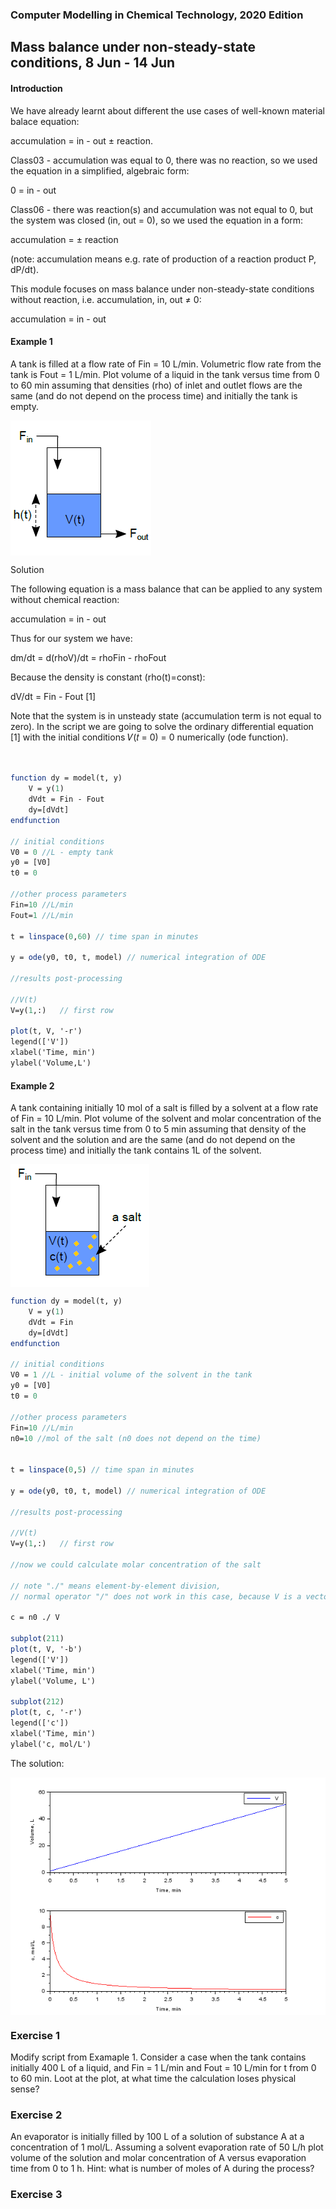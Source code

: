 ### Computer Modelling in Chemical Technology, 2020 Edition

## Mass balance under non-steady-state conditions, 8 Jun - 14 Jun

#### Introduction

We have already learnt about different the use cases of well-known material balace equation: 

accumulation = in - out ± reaction.

Class03 - accumulation was equal to 0, there was no reaction, so we used the equation in a simplified, algebraic form: 

0 = in - out

Class06 - there was reaction(s) and accumulation was not equal to 0, but the system was closed (in, out = 0), so we used the equation in a form: 

accumulation = ± reaction 

(note: accumulation means e.g. rate of production of a reaction product P, dP/dt).

This module focuses on mass balance under non-steady-state conditions without reaction, i.e. accumulation, in, out ≠ 0:

accumulation = in - out

#### Example 1

A tank is filled at a flow rate of Fin = 10 L/min. Volumetric flow rate from the tank is Fout = 1 L/min. Plot
volume of a liquid in the tank versus time from 0 to 60 min assuming that densities (rho) of inlet and outlet flows
are the same (and do not depend on the process time) and initially the tank is empty.

<img align="center" src="img01.png"/>

Solution

The following equation is a mass balance that can be applied to any system without chemical reaction:

accumulation = in - out

Thus for our system we have:

dm/dt = d(rhoV)/dt = rhoFin - rhoFout

Because the density is constant (rho(t)=const):

dV/dt = Fin - Fout [1]

Note that the system is in unsteady state (accumulation term is not equal to zero). In the script we are going to
solve the ordinary differential equation [1] with the initial conditions 𝑉(𝑡 = 0) = 0 numerically (ode function).

```scilab


function dy = model(t, y)
	V = y(1)
	dVdt = Fin - Fout
	dy=[dVdt]
endfunction

// initial conditions
V0 = 0 //L - empty tank
y0 = [V0]
t0 = 0

//other process parameters
Fin=10 //L/min
Fout=1 //L/min

t = linspace(0,60) // time span in minutes

y = ode(y0, t0, t, model) // numerical integration of ODE

//results post-processing

//V(t)
V=y(1,:)   // first row

plot(t, V, '-r')
legend(['V'])
xlabel('Time, min')
ylabel('Volume,L')
```

#### Example 2

A tank containing initially 10 mol of a salt is filled by a solvent at a flow rate of Fin = 10 L/min. Plot volume of the solvent and molar concentration of the salt in the tank versus time from 0 to 5 min assuming that density of the solvent and the solution and are the same (and do not depend on the process time) and initially the tank contains 1L of the solvent.

<img align="center" src="img02.png"/>

```scilab
function dy = model(t, y)
	V = y(1)
	dVdt = Fin
	dy=[dVdt]
endfunction

// initial conditions
V0 = 1 //L - initial volume of the solvent in the tank
y0 = [V0]
t0 = 0

//other process parameters
Fin=10 //L/min
n0=10 //mol of the salt (n0 does not depend on the time)


t = linspace(0,5) // time span in minutes

y = ode(y0, t0, t, model) // numerical integration of ODE

//results post-processing

//V(t)
V=y(1,:)   // first row

//now we could calculate molar concentration of the salt

// note "./" means element-by-element division, 
// normal operator "/" does not work in this case, because V is a vector

c = n0 ./ V 

subplot(211)
plot(t, V, '-b')
legend(['V'])
xlabel('Time, min')
ylabel('Volume, L')

subplot(212)
plot(t, c, '-r')
legend(['c'])
xlabel('Time, min')
ylabel('c, mol/L')
```
The solution:

<img align="center" src="img03.png"/>

### Exercise 1
Modify script from Examaple 1. Consider a case when the tank contains initially 400 L of a liquid, and Fin = 1 L/min and Fout = 10 L/min for t from 0 to 60 min. Loot at the plot, at what time the calculation loses physical sense?

### Exercise 2

An evaporator is initially filled by 100 L of a solution of substance A at a concentration of 1 mol/L. Assuming
a solvent evaporation rate of 50 L/h plot volume of the solution and molar concentration of A versus evaporation time from 0 to 1 h. Hint: what is number of moles of A during the process?

### Exercise 3



